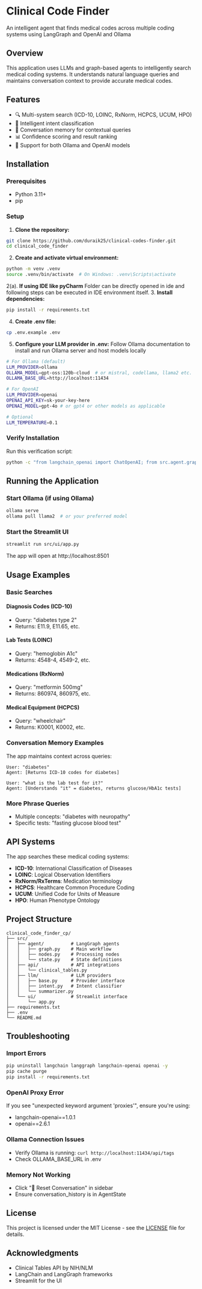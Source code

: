 # Clinical Code Finder

An intelligent agent that finds medical codes across multiple coding systems using LangGraph and OpenAI and Ollama

## Overview

This application uses LLMs and graph-based agents to intelligently search medical coding systems. It understands natural language queries and maintains conversation context to provide accurate medical codes.

## Features

- 🔍 Multi-system search (ICD-10, LOINC, RxNorm, HCPCS, UCUM, HPO)
- 🧠 Intelligent intent classification
- 💬 Conversation memory for contextual queries
- 📊 Confidence scoring and result ranking
- 🚀 Support for both Ollama and OpenAI models

## Installation

### Prerequisites
- Python 3.11+
- pip

### Setup

1. **Clone the repository:**
```bash
git clone https://github.com/duraik25/clinical-codes-finder.git
cd clinical_code_finder
```

2. **Create and activate virtual environment:**
```bash
python -m venv .venv
source .venv/bin/activate  # On Windows: .venv\Scripts\activate
```
2(a). **If using IDE like pyCharm**
    Folder can be directly opened in ide and following steps can be executed in IDE environment itself.
3. **Install dependencies:**
```bash
pip install -r requirements.txt
```

4. **Create .env file:**
```bash
cp .env.example .env
```

5. **Configure your LLM provider in .env:**
Follow Ollama documentation to install and run Ollama server and host models locally
```bash
# For Ollama (default)
LLM_PROVIDER=ollama
OLLAMA_MODEL=gpt-oss:120b-cloud  # or mistral, codellama, llama2 etc.
OLLAMA_BASE_URL=http://localhost:11434

# For OpenAI
LLM_PROVIDER=openai
OPENAI_API_KEY=sk-your-key-here
OPENAI_MODEL=gpt-4o # or gpt4 or other models as applicable 

# Optional
LLM_TEMPERATURE=0.1
```

### Verify Installation

Run this verification script:
```bash
python -c "from langchain_openai import ChatOpenAI; from src.agent.graph import create_clinical_codes_graph; print('✅ All imports successful!')"
```

## Running the Application

### Start Ollama (if using Ollama)
```bash
ollama serve
ollama pull llama2  # or your preferred model
```

### Start the Streamlit UI
```bash
streamlit run src/ui/app.py
```

The app will open at http://localhost:8501

## Usage Examples

### Basic Searches

#### Diagnosis Codes (ICD-10)
- Query: "diabetes type 2"
- Returns: E11.9, E11.65, etc.

#### Lab Tests (LOINC)
- Query: "hemoglobin A1c"
- Returns: 4548-4, 4549-2, etc.

#### Medications (RxNorm)
- Query: "metformin 500mg"
- Returns: 860974, 860975, etc.

#### Medical Equipment (HCPCS)
- Query: "wheelchair"
- Returns: K0001, K0002, etc.

### Conversation Memory Examples

The app maintains context across queries:

```
User: "diabetes"
Agent: [Returns ICD-10 codes for diabetes]

User: "what is the lab test for it?"
Agent: [Understands "it" = diabetes, returns glucose/HbA1c tests]

```

### More Phrase Queries

- Multiple concepts: "diabetes with neuropathy"
- Specific tests: "fasting glucose blood test"

## API Systems

The app searches these medical coding systems:

- **ICD-10**: International Classification of Diseases
- **LOINC**: Logical Observation Identifiers
- **RxNorm/RxTerms**: Medication terminology
- **HCPCS**: Healthcare Common Procedure Coding
- **UCUM**: Unified Code for Units of Measure
- **HPO**: Human Phenotype Ontology

## Project Structure

```
clinical_code_finder_cp/
├── src/
│   ├── agent/          # LangGraph agents
│   │   ├── graph.py    # Main workflow
│   │   ├── nodes.py    # Processing nodes
│   │   └── state.py    # State definitions
│   ├── api/            # API integrations
│   │   └── clinical_tables.py
│   ├── llm/            # LLM providers
│   │   ├── base.py     # Provider interface
│   │   ├── intent.py   # Intent classifier
│   │   └── summarizer.py
│   └── ui/             # Streamlit interface
│       └── app.py
├── requirements.txt
├── .env
└── README.md
```

## Troubleshooting

### Import Errors
```bash
pip uninstall langchain langgraph langchain-openai openai -y
pip cache purge
pip install -r requirements.txt
```

### OpenAI Proxy Error
If you see "unexpected keyword argument 'proxies'", ensure you're using:
- langchain-openai==1.0.1
- openai==2.6.1

### Ollama Connection Issues
- Verify Ollama is running: `curl http://localhost:11434/api/tags`
- Check OLLAMA_BASE_URL in .env

### Memory Not Working
- Click "🔄 Reset Conversation" in sidebar
- Ensure conversation_history is in AgentState


## License

This project is licensed under the MIT License - see the [LICENSE](LICENSE) file for details.

## Acknowledgments

- Clinical Tables API by NIH/NLM
- LangChain and LangGraph frameworks
- Streamlit for the UI
